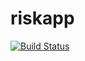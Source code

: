 # riskapp
[![Build Status](https://travis-ci.org/tjaskot/riskapp.svg?branch=master)](https://travis-ci.org/tjaskot/riskapp)
